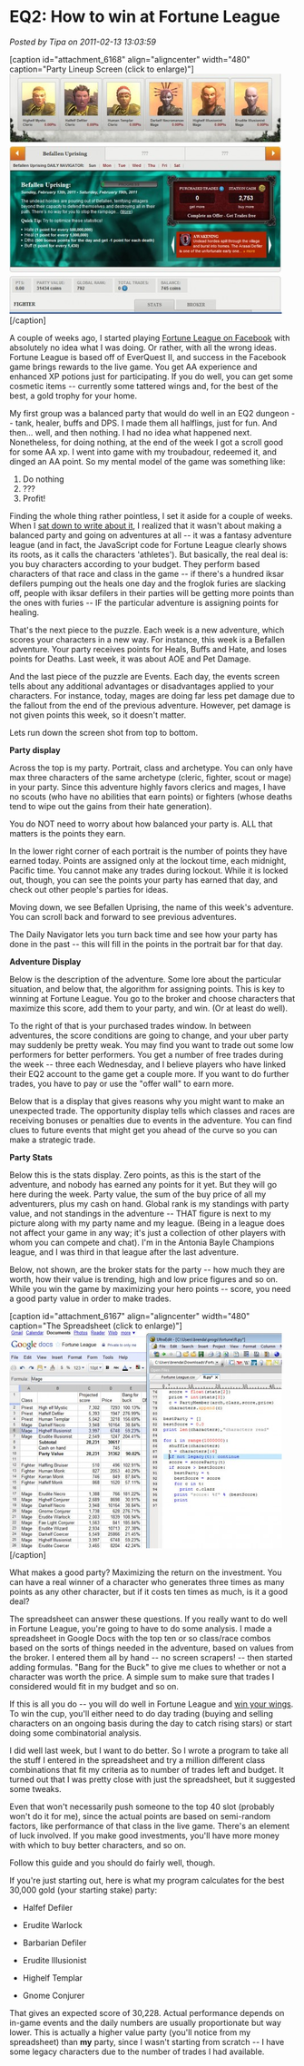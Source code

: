 # EQ2: How to win at Fortune League

*Posted by Tipa on 2011-02-13 13:03:59*

[caption id="attachment\_6168" align="aligncenter" width="480" caption="Party Lineup Screen (click to enlarge)"][![](../../../uploads/2011/02/Fullscreen-capture-2132011-120658-PM-480x423.jpg "Party Lineup Screen")](../../../uploads/2011/02/Fullscreen-capture-2132011-120658-PM.jpg)[/caption]

A couple of weeks ago, I started playing [Fortune League on Facebook](http://apps.facebook.com/fortuneleague/) with absolutely no idea what I was doing. Or rather, with all the wrong ideas. Fortune League is based off of EverQuest II, and success in the Facebook game brings rewards to the live game. You get AA experience and enhanced XP potions just for participating. If you do well, you can get some cosmetic items -- currently some tattered wings and, for the best of the best, a gold trophy for your home.

My first group was a balanced party that would do well in an EQ2 dungeon -- tank, healer, buffs and DPS. I made them all halflings, just for fun. And then... well, and then nothing. I had no idea what happened next. Nonetheless, for doing nothing, at the end of the week I got a scroll good for some AA xp. I went into game with my troubadour, redeemed it, and dinged an AA point. So my mental model of the game was something like:

1. Do nothing
2. ???
3. Profit!



Finding the whole thing rather pointless, I set it aside for a couple of weeks. When I [sat down to write about it](../../../index.php/2011/01/10/fortune-league-or-wall-street-raiders/), I realized that it wasn't about making a balanced party and going on adventures at all -- it was a fantasy adventure league (and in fact, the JavaScript code for Fortune League clearly shows its roots, as it calls the characters 'athletes'). But basically, the real deal is: you buy characters according to your budget. They perform based characters of that race and class in the game -- if there's a hundred iksar defilers pumping out the heals one day and the froglok furies are slacking off, people with iksar defilers in their parties will be getting more points than the ones with furies -- IF the particular adventure is assigning points for healing.

That's the next piece to the puzzle. Each week is a new adventure, which scores your characters in a new way. For instance, this week is a Befallen adventure. Your party receives points for Heals, Buffs and Hate, and loses points for Deaths. Last week, it was about AOE and Pet Damage.

And the last piece of the puzzle are Events. Each day, the events screen tells about any additional advantages or disadvantages applied to your characters. For instance, today, mages are doing far less pet damage due to the fallout from the end of the previous adventure. However, pet damage is not given points this week, so it doesn't matter.

Lets run down the screen shot from top to bottom.

**Party display**

Across the top is my party. Portrait, class and archetype. You can only have max three characters of the same archetype (cleric, fighter, scout or mage) in your party. Since this adventure highly favors clerics and mages, I have no scouts (who have no abilities that earn points) or fighters (whose deaths tend to wipe out the gains from their hate generation).

You do NOT need to worry about how balanced your party is. ALL that matters is the points they earn.

In the lower right corner of each portrait is the number of points they have earned today. Points are assigned only at the lockout time, each midnight, Pacific time. You cannot make any trades during lockout. While it is locked out, though, you can see the points your party has earned that day, and check out other people's parties for ideas.

Moving down, we see Befallen Uprising, the name of this week's adventure. You can scroll back and forward to see previous adventures.

The Daily Navigator lets you turn back time and see how your party has done in the past -- this will fill in the points in the portrait bar for that day.

**Adventure Display**

Below is the description of the adventure. Some lore about the particular situation, and below that, the algorithm for assigning points. This is key to winning at Fortune League. You go to the broker and choose characters that maximize this score, add them to your party, and win. (Or at least do well).

To the right of that is your purchased trades window. In between adventures, the score conditions are going to change, and your uber party may suddenly be pretty weak. You may find you want to trade out some low performers for better performers. You get a number of free trades during the week -- three each Wednesday, and I believe players who have linked their EQ2 account to the game get a couple more. If you want to do further trades, you have to pay or use the "offer wall" to earn more.

Below that is a display that gives reasons why you might want to make an unexpected trade. The opportunity display tells which classes and races are receiving bonuses or penalties due to events in the adventure. You can find clues to future events that might get you ahead of the curve so you can make a strategic trade.

**Party Stats**

Below this is the stats display. Zero points, as this is the start of the adventure, and nobody has earned any points for it yet. But they will go here during the week. Party value, the sum of the buy price of all my adventurers, plus my cash on hand. Global rank is my standings with party value, and not standings in the adventure -- THAT figure is next to my picture along with my party name and my league. (Being in a league does not affect your game in any way; it's just a collection of other players with whom you can compete and chat). I'm in the Antonia Bayle Champions league, and I was third in that league after the last adventure.

Below, not shown, are the broker stats for the party -- how much they are worth, how their value is trending, high and low price figures and so on. While you win the game by maximizing your hero points -- score, you need a good party value in order to make trades.

[caption id="attachment\_6167" align="aligncenter" width="480" caption="The Spreadsheet (click to enlarge)"][![](../../../uploads/2011/02/Fullscreen-capture-2132011-120302-PM-480x384.jpg "The Spreadsheet")](../../../uploads/2011/02/Fullscreen-capture-2132011-120302-PM.jpg)[/caption]

What makes a good party? Maximizing the return on the investment. You can have a real winner of a character who generates three times as many points as any other character, but if it costs ten times as much, is it a good deal?

The spreadsheet can answer these questions. If you really want to do well in Fortune League, you're going to have to do some analysis. I made a spreadsheet in Google Docs with the top ten or so class/race combos based on the sorts of things needed in the adventure, based on values from the broker. I entered them all by hand -- no screen scrapers! -- then started adding formulas. "Bang for the Buck" to give me clues to whether or not a character was worth the price. A simple sum to make sure that trades I considered would fit in my budget and so on.

If this is all you do -- you will do well in Fortune League and [win your wings](http://mmoquests.com/2011/02/12/tattered-wings-eq2/). To win the cup, you'll either need to do day trading (buying and selling characters on an ongoing basis during the day to catch rising stars) or start doing some combinatorial analysis.

I did well last week, but I want to do better. So I wrote a program to take all the stuff I entered in the spreadsheet and try a million different class combinations that fit my criteria as to number of trades left and budget. It turned out that I was pretty close with just the spreadsheet, but it suggested some tweaks.

Even that won't necessarily push someone to the top 40 slot (probably won't do it for me), since the actual points are based on semi-random factors, like performance of that class in the live game. There's an element of luck involved. If you make good investments, you'll have more money with which to buy better characters, and so on.

Follow this guide and you should do fairly well, though.

If you're just starting out, here is what my program calculates for the best 30,000 gold (your starting stake) party:


 * Halfef Defiler

 * Erudite Warlock

 * Barbarian Defiler

 * Erudite Illusionist

 * Highelf Templar

 * Gnome Conjurer




That gives an expected score of 30,228. Actual performance depends on in-game events and the daily numbers are usually proportionate but way lower. This is actually a higher value party (you'll notice from my spreadsheet) than **my** party, since I wasn't starting from scratch -- I have some legacy characters due to the number of trades I had available.

